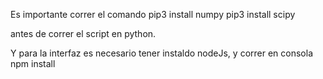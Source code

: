 Es importante correr el comando
pip3 install numpy
pip3 install scipy

antes de correr el script en python.

Y para la interfaz es necesario tener instaldo nodeJs,
y correr en consola
npm install